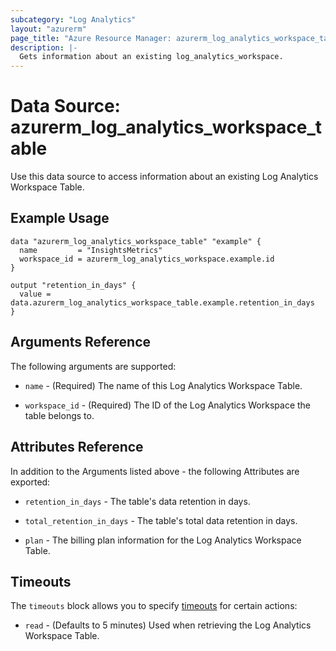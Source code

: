 ```yaml
---
subcategory: "Log Analytics"
layout: "azurerm"
page_title: "Azure Resource Manager: azurerm_log_analytics_workspace_table"
description: |-
  Gets information about an existing log_analytics_workspace.
---
```


# Data Source: azurerm_log_analytics_workspace_table

Use this data source to access information about an existing Log Analytics Workspace Table.

## Example Usage

```hcl
data "azurerm_log_analytics_workspace_table" "example" {
  name         = "InsightsMetrics"
  workspace_id = azurerm_log_analytics_workspace.example.id
}

output "retention_in_days" {
  value = data.azurerm_log_analytics_workspace_table.example.retention_in_days
}
```

## Arguments Reference

The following arguments are supported:

* `name` - (Required) The name of this Log Analytics Workspace Table.

* `workspace_id` - (Required) The ID of the Log Analytics Workspace the table belongs to.

## Attributes Reference

In addition to the Arguments listed above - the following Attributes are exported: 

* `retention_in_days` - The table's data retention in days.

* `total_retention_in_days` - The table's total data retention in days.

* `plan` - The billing plan information for the Log Analytics Workspace Table.

## Timeouts

The `timeouts` block allows you to specify [timeouts](https://www.terraform.io/language/resources/syntax#operation-timeouts) for certain actions:

* `read` - (Defaults to 5 minutes) Used when retrieving the Log Analytics Workspace Table.
